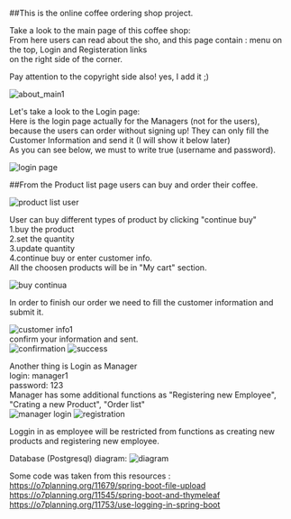 ##This is the online coffee ordering shop project.

 Take a look to the main <About> page of this coffee shop:<br>
 From here users can read about the sho,
 and this page contain : menu on the top, Login and Registeration links<br>
 on the right side of the corner.<br>
 
 Pay attention to the copyright side also! yes, I add it ;)
 
 ![about_main1](https://user-images.githubusercontent.com/73636880/171741234-546ccd8d-17fa-418f-8911-f0919d532ebb.png)
 
 Let's take a look to the Login page:<br>
 Here is the login page actually for the Managers (not for the users), because the users can order without signing up!
 They can only fill the Customer Information and send it (I will show it below later)<br>
 As you can see below, we must to write true (username and password).
 
 ![login page](https://user-images.githubusercontent.com/73636880/171741777-0d92c027-2540-4e92-b40e-8ddf085a3b59.png)
 
 ##From the Product list page users can buy and order their coffee.
 
 ![product list user](https://user-images.githubusercontent.com/73636880/171743815-86739d98-ac16-4067-b72a-067be9600b2a.png)
 
User can buy different types of product by clicking "continue buy"<br>
 1.buy the product<br>
 2.set the quantity<br>
 3.update quantity<br>
 4.continue buy or enter customer info.<br>
 All the choosen products will be in "My cart" section.
 
 ![buy continua](https://user-images.githubusercontent.com/73636880/171744456-51d20468-a001-4c46-99bf-a5480fe0b7f2.png)

In order to finish our order we need to fill the customer information and submit it.
 
 ![customer info1](https://user-images.githubusercontent.com/73636880/171745835-e940a97c-4083-493a-acdd-8a6936c4517c.png)
 <br>
 confirm your information and sent.
 <br>
 ![confirmation](https://user-images.githubusercontent.com/73636880/171746484-42a93cea-af0d-41a9-8002-a527837561a5.png)
![success](https://user-images.githubusercontent.com/73636880/171746486-70be55bc-2483-40a5-96a2-62aa94dc7586.png)
 
 Another thing is Login as Manager<br>
 login: manager1<br>
 password: 123<br>
 Manager has some additional functions as "Registering new Employee", "Crating a new Product", "Order list"
 <br>
 ![manager login](https://user-images.githubusercontent.com/73636880/171747018-42941e6d-b0fe-41c3-8f11-a6344e6c5dce.png)
 ![registration](https://user-images.githubusercontent.com/73636880/171747646-e9b099aa-a1ea-4478-803b-a1594a52352e.png)
 
 Loggin in as employee will be restricted from functions as creating new products and registering new employee.
 
 Database (Postgresql) diagram:
 ![diagram](https://user-images.githubusercontent.com/73636880/171935546-b2ab9564-a470-45cd-9350-76d5ba493040.png)

 
 Some code was taken from this resources :<br> 
 https://o7planning.org/11679/spring-boot-file-upload<br>
 https://o7planning.org/11545/spring-boot-and-thymeleaf<br>
 https://o7planning.org/11753/use-logging-in-spring-boot
 

 
 

 
 
